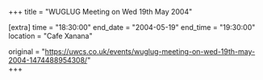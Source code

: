 +++
title = "WUGLUG Meeting on Wed 19th May 2004"

[extra]
time = "18:30:00"
end_date = "2004-05-19"
end_time = "19:30:00"
location = "Cafe Xanana"

original = "https://uwcs.co.uk/events/wuglug-meeting-on-wed-19th-may-2004-1474488954308/"    
+++




